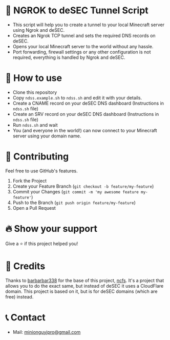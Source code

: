 # 🚀 NGROK to deSEC Tunnel Script
- This script will help you to create a tunnel to your local Minecraft server using Ngrok and deSEC.
- Creates an Ngrok TCP tunnel and sets the required DNS records on deSEC.
- Opens your local Minecraft server to the world without any hassle. 
- Port forwarding, firewall settings or any other configuration is not required, everything is handled by Ngrok and deSEC.

# 🏃 How to use
- Clone this repository
- Copy `ndss.example.sh` to `ndss.sh` and edit it with your details.
- Create a CNAME record on your deSEC DNS dashboard (Instructions in `ndss.sh` file)
- Create an SRV record on your deSEC DNS dashboard (Instructions in `ndss.sh` file)
- Run `ndss.sh` and wait
- You (and everyone in the world!) can now connect to your Minecraft server using your domain name.

# 🧦 Contributing

Feel free to use GitHub's features.

1. Fork the Project
2. Create your Feature Branch (`git checkout -b feature/my-feature`)
3. Commit your Changes (`git commit -m 'my awesome feature my-feature'`)
4. Push to the Branch (`git push origin feature/my-feature`)
5. Open a Pull Request

# 🔥 Show your support

Give a ⭐️ if this project helped you!

# 👏 Credits
Thanks to [barbarbar338](https://github.com/barbarbar338) for the base of this project, [ncfs](https://github.com/barbarbar338/ncfs). It's a project that allows you to do the exact same, but instead of deSEC it uses a CloudFlare domain. This project is based on it, but is for deSEC domains (which are free) instead.

# 📞 Contact

-   Mail: minionguyjpro@gmail.com
